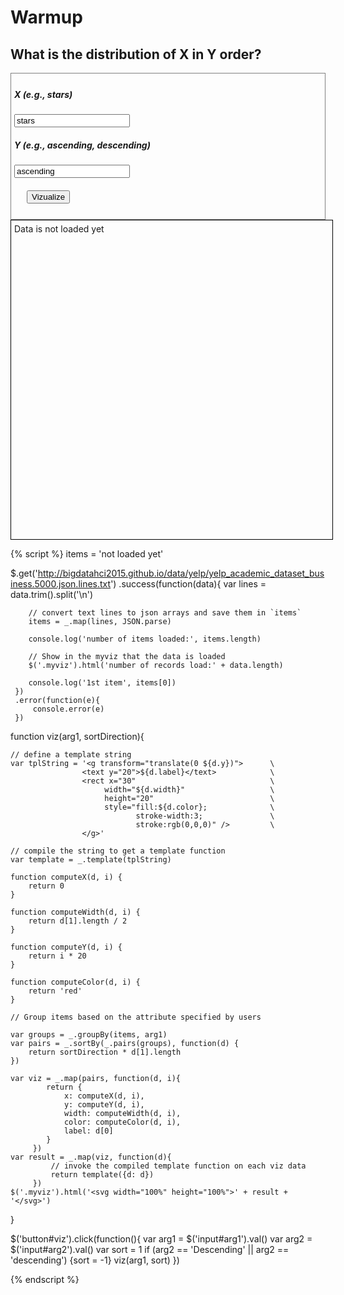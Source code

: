 # Warmup

## What is the distribution of X in Y order?

<div style="border:1px grey solid; padding:5px;">
    <div><h5>X (e.g., stars)</h5>
        <input id="arg1" type="text" value="stars"/>
    </div>
    <div><h5>Y (e.g., ascending, descending)</h5>
        <input id="arg2" type="text" value="ascending"/>
    </div>
    <div style="margin:20px;">
        <button id="viz">Vizualize</button>
    </div>
</div>

<div class="myviz" style="width:100%; height:500px; border: 1px black solid; padding: 5px;">
Data is not loaded yet
</div>

{% script %}
items = 'not loaded yet'

$.get('http://bigdatahci2015.github.io/data/yelp/yelp_academic_dataset_business.5000.json.lines.txt')
    .success(function(data){
        var lines = data.trim().split('\n')

        // convert text lines to json arrays and save them in `items`
        items = _.map(lines, JSON.parse)

        console.log('number of items loaded:', items.length)

        // Show in the myviz that the data is loaded
        $('.myviz').html('number of records load:' + data.length)

        console.log('1st item', items[0])
     })
     .error(function(e){
         console.error(e)
     })

function viz(arg1, sortDirection){

    // define a template string
    var tplString = '<g transform="translate(0 ${d.y})">      \
                    <text y="20">${d.label}</text>            \
                    <rect x="30"                              \
                         width="${d.width}"                   \
                         height="20"                          \
                         style="fill:${d.color};              \
                                stroke-width:3;               \
                                stroke:rgb(0,0,0)" />         \
                    </g>'

    // compile the string to get a template function
    var template = _.template(tplString)

    function computeX(d, i) {
        return 0
    }

    function computeWidth(d, i) {
        return d[1].length / 2
    }

    function computeY(d, i) {
        return i * 20
    }

    function computeColor(d, i) {
        return 'red'
    }

    // Group items based on the attribute specified by users

    var groups = _.groupBy(items, arg1)
    var pairs = _.sortBy(_.pairs(groups), function(d) {
        return sortDirection * d[1].length
    })

    var viz = _.map(pairs, function(d, i){
            return {
                x: computeX(d, i),
                y: computeY(d, i),
                width: computeWidth(d, i),
                color: computeColor(d, i),
                label: d[0]
            }
         })
    var result = _.map(viz, function(d){
             // invoke the compiled template function on each viz data
             return template({d: d})
         })
    $('.myviz').html('<svg width="100%" height="100%">' + result + '</svg>')
}

$('button#viz').click(function(){
    var arg1 = $('input#arg1').val()
    var arg2 = $('input#arg2').val()
    var sort = 1
    if (arg2 == 'Descending' || arg2 == 'descending') {sort = -1}
    viz(arg1, sort)
})  

{% endscript %}
